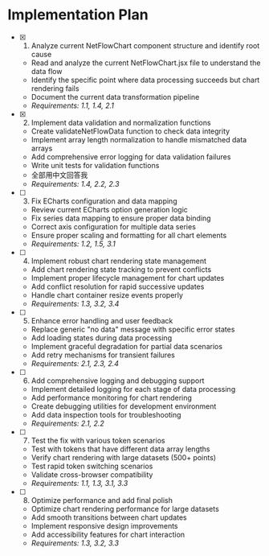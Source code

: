 # Implementation Plan

- [x] 1. Analyze current NetFlowChart component structure and identify root cause





  - Read and analyze the current NetFlowChart.jsx file to understand the data flow
  - Identify the specific point where data processing succeeds but chart rendering fails
  - Document the current data transformation pipeline
  - _Requirements: 1.1, 1.4, 2.1_

- [x] 2. Implement data validation and normalization functions




  - Create validateNetFlowData function to check data integrity
  - Implement array length normalization to handle mismatched data arrays
  - Add comprehensive error logging for data validation failures
  - Write unit tests for validation functions
  - 全部用中文回答我
  - _Requirements: 1.4, 2.2, 2.3_

- [ ] 3. Fix ECharts configuration and data mapping
  - Review current ECharts option generation logic
  - Fix series data mapping to ensure proper data binding
  - Correct axis configuration for multiple data series
  - Ensure proper scaling and formatting for all chart elements
  - _Requirements: 1.2, 1.5, 3.1_

- [ ] 4. Implement robust chart rendering state management
  - Add chart rendering state tracking to prevent conflicts
  - Implement proper lifecycle management for chart updates
  - Add conflict resolution for rapid successive updates
  - Handle chart container resize events properly
  - _Requirements: 1.3, 3.2, 3.4_

- [ ] 5. Enhance error handling and user feedback
  - Replace generic "no data" message with specific error states
  - Add loading states during data processing
  - Implement graceful degradation for partial data scenarios
  - Add retry mechanisms for transient failures
  - _Requirements: 2.1, 2.3, 2.4_

- [ ] 6. Add comprehensive logging and debugging support
  - Implement detailed logging for each stage of data processing
  - Add performance monitoring for chart rendering
  - Create debugging utilities for development environment
  - Add data inspection tools for troubleshooting
  - _Requirements: 2.1, 2.2_

- [ ] 7. Test the fix with various token scenarios
  - Test with tokens that have different data array lengths
  - Verify chart rendering with large datasets (500+ points)
  - Test rapid token switching scenarios
  - Validate cross-browser compatibility
  - _Requirements: 1.1, 1.3, 3.1, 3.3_

- [ ] 8. Optimize performance and add final polish
  - Optimize chart rendering performance for large datasets
  - Add smooth transitions between chart updates
  - Implement responsive design improvements
  - Add accessibility features for chart interaction
  - _Requirements: 1.3, 3.2, 3.3_